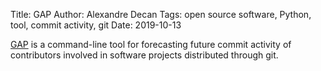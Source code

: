 Title: GAP
Author: Alexandre Decan
Tags: open source software, Python, tool, commit activity, git
Date: 2019-10-13

[GAP](https://github.com/AlexandreDecan/gap) is a command-line tool for forecasting future commit activity of contributors involved in software projects distributed through git.
